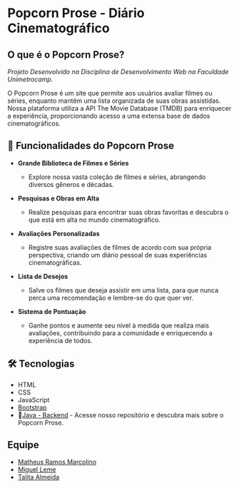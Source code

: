  # Popcorn Prose - Diário Cinematográfico
 ## O que é o Popcorn Prose?
 *Projeto Desenvolvido na Disciplina de Desenvolvimento Web na Faculdade Unimetrocamp.*
 
O Popcorn Prose é um site que permite aos usuários avaliar filmes ou séries, enquanto mantêm uma lista organizada de suas obras assistidas. Nossa plataforma utiliza a API The Movie Database (TMDB) para enriquecer a experiência, proporcionando acesso a uma extensa base de dados cinematográficos.

##  🍿 Funcionalidades do Popcorn Prose 

-   **Grande Biblioteca de Filmes e Séries**
    -   Explore nossa vasta coleção de filmes e séries, abrangendo diversos gêneros e décadas.
    
-   **Pesquisas e Obras em Alta**
    -   Realize pesquisas para encontrar suas obras favoritas e descubra o que está em alta no mundo cinematográfico.
    
-   **Avaliações Personalizadas**
    -   Registre suas avaliações de filmes de acordo com sua própria perspectiva, criando um diário pessoal de suas experiências cinematográficas.
    
-   **Lista de Desejos**
    -   Salve os filmes que deseja assistir em uma lista, para que nunca perca uma recomendação e lembre-se do que quer ver.
    
-   **Sistema de Pontuação**
    -   Ganhe pontos e aumente seu nível à medida que realiza mais avaliações, contribuindo para a comunidade e enriquecendo a experiência de todos.

## 🛠 Tecnologias 
- HTML
- CSS
- JavaScript
- [Bootstrap](https://getbootstrap.com/) 
- 🔗[Java - Backend](https://github.com/theusrmx/popcorn-prose-server) - Acesse nosso repositório e descubra mais sobre o Popcorn Prose.

## Equipe
- [Matheus Ramos Marcolino](https://github.com/theusrmx)
- [Miguel Leme](https://github.com/MiguelLeme)
- [Talita Almeida](https://github.com/talitaalmeida2023)


